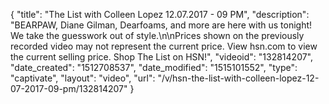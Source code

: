 {
    "title": "The List with Colleen Lopez 12.07.2017 - 09 PM",
    "description": "BEARPAW, Diane Gilman, Dearfoams, and more are here with us tonight! We take the guesswork out of style.\n\nPrices shown on the previously recorded video may not represent the current price.  View hsn.com to view the current selling price. Shop The List on HSN!",
    "videoid": "132814207",
    "date_created": "1512708537",
    "date_modified": "1515101552",
    "type": "captivate",
    "layout": "video",
    "url": "\/v\/hsn-the-list-with-colleen-lopez-12-07-2017-09-pm\/132814207"
}